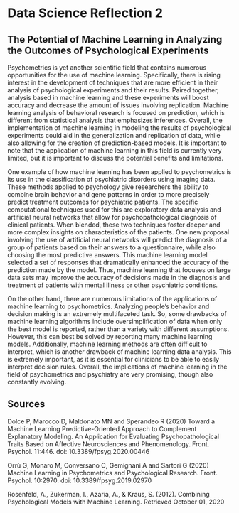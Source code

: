 # Data Science Reflection 2

## The Potential of Machine Learning in Analyzing the Outcomes of Psychological Experiments

Psychometrics is yet another scientific field that contains numerous opportunities for the use of machine learning. Specifically, there is rising interest in the development of techniques that are more efficient in their analysis of psychological experiments and their results. Paired together, analysis based in machine learning and these experiments will boost accuracy and decrease the amount of issues involving replication. Machine learning analysis of behavioral research is focused on prediction, which is different from statistical analysis that emphasizes inferences. Overall, the implementation of machine learning in modeling the results of psychological experiments could aid in the generalization and replication of data, while also allowing for the creation of prediction-based models. It is important to note that the application of machine learning in this field is currently very limited, but it is important to discuss the potential benefits and limitations. 

One example of how machine learning has been applied to psychometrics is its use in the classification of psychiatric disorders using imaging data. These methods applied to psychology give researchers the ability to combine brain behavior and gene patterns in order to more precisely predict treatment outcomes for psychiatric patients. The specific computational techniques used for this are exploratory data analysis and artificial neural networks that allow for psychopathological diagnosis of clinical patients. When blended, these two techniques foster deeper and more complex insights on characteristics of the patients. One new proposal involving the use of artificial neural networks will predict the diagnosis of a group of patients based on their answers to a questionnaire, while also choosing the most predictive answers. This machine learning model selected a set of responses that dramatically enhanced the accuracy of the prediction made by the model. Thus, machine learning that focuses on large data sets may improve the accuracy of decisions made in the diagnosis and treatment of patients with mental illness or other psychiatric conditions. 

On the other hand, there are numerous limitations of the applications of machine learning to psychometrics. Analyzing people’s behavior and decision making is an extremely multifaceted task. So, some drawbacks of machine learning algorithms include oversimplification of data when only the best model is reported, rather than a variety with different assumptions. However, this can best be solved by reporting many machine learning models. Additionally, machine learning methods are often difficult to interpret, which is another drawback of machine learning data analysis. This is extremely important, as it is essential for clinicians to be able to easily interpret decision rules. Overall, the implications of machine learning in the field of psychometrics and psychiatry are very promising, though also constantly evolving. 

## Sources

Dolce P, Marocco D, Maldonato MN and Sperandeo R (2020) Toward a Machine Learning Predictive-Oriented Approach to Complement Explanatory Modeling. An Application for Evaluating Psychopathological Traits Based on Affective Neurosciences and Phenomenology. Front. Psychol. 11:446. doi: 10.3389/fpsyg.2020.00446

Orrù G, Monaro M, Conversano C, Gemignani A and Sartori G (2020) Machine Learning in Psychometrics and Psychological Research. Front. Psychol. 10:2970. doi: 10.3389/fpsyg.2019.02970

Rosenfeld, A., Zukerman, I., Azaria, A., & Kraus, S. (2012). Combining Psychological Models with Machine Learning. Retrieved October 01, 2020


